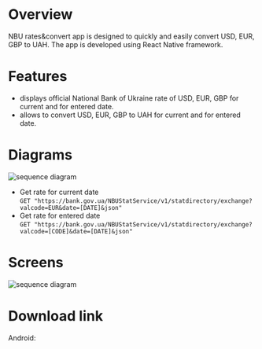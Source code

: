 # Overview
NBU rates&convert app is designed to quickly and easily convert USD, EUR, GBP to UAH. The app is developed using React Native framework.
# Features
- displays official National Bank of Ukraine rate of USD, EUR, GBP for current and for entered date.
- allows to convert USD, EUR, GBP to UAH for current and for entered date.
# Diagrams
![sequence diagram](https://github.com/StepanTymofiichuk/pet-projects/blob/main/sequence.jpg)  
- Get rate for current date  
`GET "https://bank.gov.ua/NBUStatService/v1/statdirectory/exchange?valcode=EUR&date=[DATE]&json"`  
- Get rate for entered date  
`GET "https://bank.gov.ua/NBUStatService/v1/statdirectory/exchange?valcode=[CODE]&date=[DATE]&json"`
# Screens
![sequence diagram](https://github.com/StepanTymofiichuk/pet-projects/blob/main/NBUrates.jpg)
# Download link
Android:
